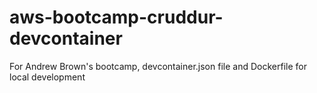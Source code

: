 # aws-bootcamp-cruddur-devcontainer

For Andrew Brown's bootcamp, devcontainer.json file and Dockerfile for local development
